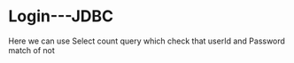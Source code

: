 # Login---JDBC
Here we can use Select count query  which check that userId and Password match of not
